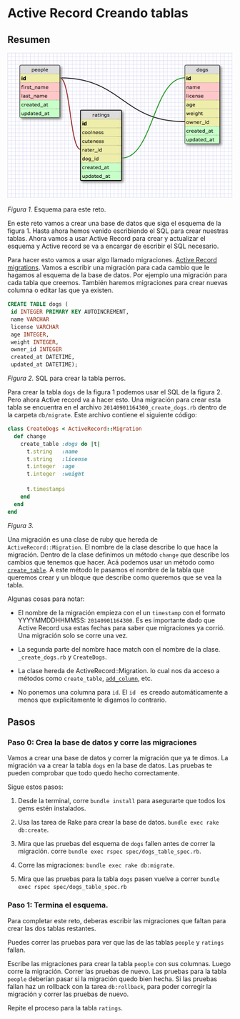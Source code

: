 # Active Record Creando tablas

## Resumen

![Database Schema](schema_design.png)

*Figura 1.* Esquema para este reto.

En este reto vamos a crear una base de datos que siga el esquema de la figura 1. Hasta ahora hemos venido escribiendo el SQL para crear nuestras tablas. Ahora vamos a usar Active Record para crear y actualizar el esquema y Active record se va a encargar de escribir el SQL necesario.

Para hacer esto vamos a usar algo llamado migraciones. [Active Record migrations](http://guides.rubyonrails.org/migrations.html). Vamos a escribir una migración para cada cambio que le hagamos al esquema de la base de datos. Por ejemplo una migración para cada tabla que creemos. También haremos migraciones para crear nuevas columna o editar las que ya existen.

```SQL
CREATE TABLE dogs (
 id INTEGER PRIMARY KEY AUTOINCREMENT,
 name VARCHAR
 license VARCHAR
 age INTEGER,
 weight INTEGER,
 owner_id INTEGER
 created_at DATETIME,
 updated_at DATETIME);
```

*Figura 2.* SQL para crear la tabla perros.

Para crear la tabla `dogs` de la figura 1 podemos usar el SQL de la figura 2. Pero ahora Active record va a hacer esto. Una migración para crear esta tabla se encuentra en el archivo `20140901164300_create_dogs.rb` dentro de la carpeta `db/migrate`. Este archivo contiene el siguiente código:

```ruby
class CreateDogs < ActiveRecord::Migration
  def change
    create_table :dogs do |t|
      t.string   :name
      t.string   :license
      t.integer  :age
      t.integer  :weight

      t.timestamps
    end
  end
end
```

*Figura 3.*  

Una migración es una clase de ruby que hereda de `ActiveRecord::Migration`. El nombre de la clase describe lo que hace la migración. Dentro de la clase definimos un método `change` que describe los cambios que tenemos que hacer. Acá podemos usar un método como [`create_table`](http://apidock.com/rails/ActiveRecord/ConnectionAdapters/SchemaStatements/create_table). A este método le pasamos el nombre de la tabla que queremos crear y un bloque que describe como queremos que se vea la tabla.

Algunas cosas para notar:

- El nombre de la migración empieza con el un `timestamp` con el formato YYYYMMDDHHMMSS: `20140901164300`. Es es importante dado que Active Record usa estas fechas para saber que migraciones ya corrió. Una migración solo se corre una vez.

- La segunda parte del nombre hace match con el nombre de la clase. `_create_dogs.rb` y `CreateDogs`.

- La clase hereda de ActiveRecord::Migration. lo cual nos da acceso a métodos como `create_table`, [`add_column`](http://apidock.com/rails/v4.0.2/ActiveRecord/ConnectionAdapters/SchemaStatements/add_column), etc.

- No ponemos una columna para `id`. El `id ` es creado automáticamente a menos que explicitamente le digamos lo contrario.   


## Pasos

### Paso 0: Crea la base de datos y corre las migraciones

Vamos a crear una base de datos y correr la migración que ya te dimos. La migración va a crear la tabla `dogs` en la base de datos. Las pruebas te pueden comprobar que todo quedo hecho correctamente.

Sigue estos pasos:

1. Desde la terminal, corre `bundle install` para asegurarte que todos los gems estén instalados.

2. Usa las tarea de Rake para crear la base de datos. `bundle exec rake db:create`.

3. Mira que las pruebas del esquema de `dogs` fallen antes de correr la migración. corre `bundle exec rspec spec/dogs_table_spec.rb`.

4. Corre las migraciones: `bundle exec rake db:migrate`.

5. Mira que las pruebas para la tabla `dogs` pasen vuelve a correr `bundle exec rspec spec/dogs_table_spec.rb`

### Paso 1:  Termina el esquema.

Para completar este reto, deberas escribir las migraciones que faltan para crear las dos tablas restantes.

Puedes correr las pruebas para ver que las de las tablas `people` y `ratings` fallan.

Escribe las migraciones para crear la tabla `people` con sus columnas. Luego corre la migración. Correr las pruebas de nuevo. Las pruebas para la tabla `people` deberían pasar si la migración quedo bien hecha. Si las pruebas fallan haz un rollback con la tarea `db:rollback`, para poder corregir la migración y correr las pruebas de nuevo. 

Repite el proceso para la tabla `ratings`.
